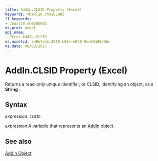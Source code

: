 ```yaml
---
title: AddIn.CLSID Property (Excel)
keywords: vbaxl10.chm185083
f1_keywords:
- vbaxl10.chm185083
ms.prod: excel
api_name:
- Excel.AddIn.CLSID
ms.assetid: 3a8e7eeb-29f8-b05e-e0f8-9ee69a88356c
ms.date: 06/08/2017
---
```



# AddIn.CLSID Property (Excel)

Returns a read-only unique identifier, or CLSID, identifying an object, as a  **String** .


## Syntax

 _expression_. `CLSID`

 _expression_ A variable that represents an [AddIn](./Excel.AddIn.md) object.


## See also


[AddIn Object](Excel.AddIn.md)

